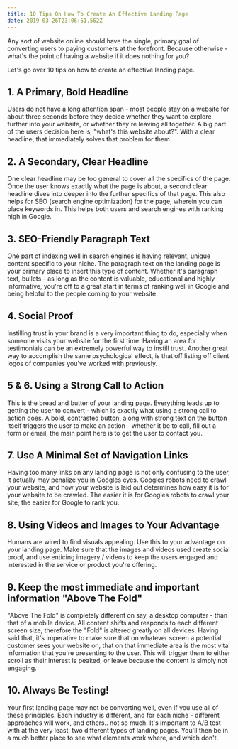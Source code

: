 ```yaml
---
title: 10 Tips On How To Create An Effective Landing Page
date: 2019-03-26T23:06:51.562Z
---
```

Any sort of website online should have the single, primary goal of converting users to paying customers at the forefront. Because otherwise - what's the point of having a website if it does<!--more--> nothing for you?

Let's go over 10 tips on how to create an effective landing page.
<h2>1. A Primary, Bold Headline</h2>

Users do not have a long attention span - most people stay on a website for about three seconds before they decide whether they want to explore further into your website, or whether they're leaving all together. A big part of the users decision here is, "what's this website about?". With a clear headline, that immediately solves that problem for them.
<h2>2. A Secondary, Clear Headline</h2>

One clear headline may be too general to cover all the specifics of the page. Once the user knows exactly what the page is about, a second clear headline dives into deeper into the further specifics of that page. This also helps for SEO (search engine optimization) for the page, wherein you can place keywords in. This helps both users and search engines with ranking high in Google.
<h2>3. SEO-Friendly Paragraph Text</h2>

One part of indexing well in search engines is having relevant, unique content specific to your niche. The paragraph text on the landing page is your primary place to insert this type of content. Whether it's paragraph text, bullets - as long as the content is valuable, educational and highly informative, you're off to a great start in terms of ranking well in Google and being helpful to the people coming to your website.
<h2>4. Social Proof</h2>

Instilling trust in your brand is a very important thing to do, especially when someone visits your website for the first time. Having an area for testimonials can be an extremely powerful way to instill trust. Another great way to accomplish the same psychological effect, is that off listing off client logos of companies you've worked with previously.
<h2>5 &amp; 6. Using a Strong Call to Action</h2>

This is the bread and butter of your landing page. Everything leads up to getting the user to convert - which is exactly what using a strong call to action does. A bold, contrasted button, along with strong text on the button itself triggers the user to make an action - whether it be to call, fill out a form or email, the main point here is to get the user to contact you.
<h2>7. Use A Minimal Set of Navigation Links</h2>

Having too many links on any landing page is not only confusing to the user, it actually may penalize you in Googles eyes. Googles robots need to crawl your website, and how your website is laid out determines how easy it is for your website to be crawled. The easier it is for Googles robots to crawl your site, the easier for Google to rank you.
<h2>8. Using Videos and Images to Your Advantage</h2>

Humans are wired to find visuals appealing. Use this to your advantage on your landing page. Make sure that the images and videos used create social proof, and use enticing imagery / videos to keep the users engaged and interested in the service or product you're offering.
<h2>9. Keep the most immediate and important information "Above The Fold"</h2>

"Above The Fold" is completely different on say, a desktop computer - than that of a mobile device. All content shifts and responds to each different screen size, therefore the "Fold" is altered greatly on all devices. Having said that, it's imperative to make sure that on whatever screen a potential customer sees your website on, that on that immediate area is the most vital information that you're presenting to the user. This will trigger them to either scroll as their interest is peaked, or leave because the content is simply not engaging.
<h2>10. Always Be Testing!</h2>

Your first landing page may not be converting well, even if you use all of these principles. Each industry is different, and for each niche - different approaches will work, and others.. not so much. It's important to A/B test with at the very least, two different types of landing pages. You'll then be in a much better place to see what elements work where, and which don't.